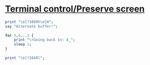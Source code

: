[1]: http://rosettacode.org/wiki/Terminal_control/Preserve_screen

# [Terminal control/Preserve screen][1]

```perl
print "\e[?1049h\e[H";
say "Alternate buffer!";
 
for 5,4...1 {
    print "\rGoing back in: $_";
    sleep 1;
}
 
print "\e[?1049l";
```